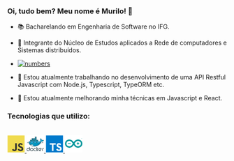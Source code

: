 ### Oi, tudo bem? Meu nome é Murilo! 👋

- 📚 Bacharelando em Engenharia de Software no IFG.
- 🌟 Integrante do Núcleo de Estudos aplicados a Rede de computadores e Sistemas distribuídos.
- <a href="https://linktr.ee/numbersifg/"> <img src="https://github.com/NumbERS-IFG" alt="numbers" width="40" height="40" style="max-width: 100%;"> </a>
  
- 🔭 Estou atualmente trabalhando no desenvolvimento de uma API Restful Javascript com Node.js, Typescript, TypeORM etc.
- 🌱 Estou atualmente melhorando minha técnicas em Javascript e React.

### Tecnologias que utilizo:
<br>
<a href="https://developer.mozilla.org/en-US/docs/Web/JavaScript" rel="nofollow"> <img src="https://raw.githubusercontent.com/devicons/devicon/master/icons/javascript/javascript-original.svg" alt="javascript" width="40" height="40" style="max-width: 100%;"> </a>
<a href="https://www.docker.com/" rel="nofollow"> <img src="https://raw.githubusercontent.com/devicons/devicon/master/icons/docker/docker-original-wordmark.svg" alt="docker" width="40" height="40" style="max-width: 100%;"> </a>
<a href="https://www.typescriptlang.org/" rel="nofollow"> <img src="https://raw.githubusercontent.com/devicons/devicon/master/icons/typescript/typescript-original.svg" alt="typescript" width="40" height="40" style="max-width: 100%;"> </a>
<a href="https://www.arduino.cc/" rel="nofollow"> <img src="https://github.com/devicons/devicon/blob/master/icons/arduino/arduino-original.svg" alt="arduino" width="40" height="40" style="max-width: 100%;"> </a>

<!--
**MuriloMagal/MuriloMagal** is a ✨ _special_ ✨ repository because its `README.md` (this file) appears on your GitHub profile.

Here are some ideas to get you started:

- 🔭 I’m currently working on ...
- 🌱 I’m currently learning ...
- 👯 I’m looking to collaborate on ...
- 🤔 I’m looking for help with ...
- 💬 Ask me about ...
- 📫 How to reach me: ...
- 😄 Pronouns: ...
- ⚡ Fun fact: ...
-->
